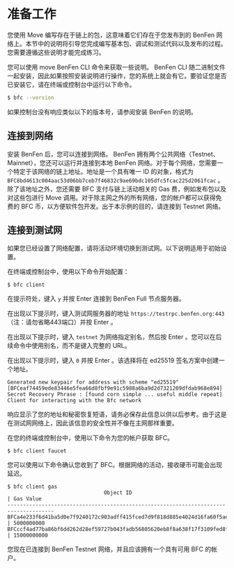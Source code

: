 # 准备工作

您使用 Move 编写存在于链上的包，这意味着它们存在于您发布到的 BenFen 网络上。本节中的说明将引导您完成编写基本包、调试和测试代码以及​​发布的过程。您需要遵循这些说明才能完成练习。

您可以使用 move BenFen CLI 命令来获取一些说明。 BenFen CLI 随二进制文件一起安装，因此如果按照安装说明进行操作，您的系统上就会有它。要验证您是否已安装它，请在终端或控制台中运行以下命令。

```bash
$ bfc --version
```

如果控制台没有响应类似以下的版本号，请参阅安装 BenFen 的说明。

## 连接到网络​

安装 BenFen 后，您可以连接到网络。 BenFen 拥有两个公共网络（Testnet、Mainnet），您还可以运行并连接到本地 BenFen 网络。对于每个网络，您需要一个特定于该网络的链上地址。地址是一个具有唯一 ID 的对象，格式为 `BFC8bd4613c004aac53d06bb7ceb7f46832c9ae69bdc105dfc5fcac225d2061fcac` 。除了该地址之外，您还需要 BFC 支付与链上活动相关的 Gas 费，例如发布包以及对这些包进行 Move 调用。对于除主网之外的所有网络，您的帐户都可以获得免费的 BFC 币，以方便软件包开发。出于本示例的目的，请连接到 Testnet 网络。

## 连接到测试网​

如果您已经设置了网络配置，请将活动环境切换到测试网。以下说明适用于初始设置。

在终端或控制台中，使用以下命令开始配置：

```plain
$ bfc client
```

在提示符处，键入 `y` 并按 Enter 连接到 BenFen Full 节点服务器。

在出现以下提示时，键入测试网服务器的地址 `https://testrpc.benfen.org:443` （注：请勿省略443端口）并按 Enter 。

在出现以下提示时，键入 `testnet` 为网络指定别名，然后按 Enter 。您可以在后续命令中使用别名，而不是键入完整的 URL。

在出现以下提示时，键入 `0` 并按 Enter 。该选择将在 ed25519 签名方案中创建一个地址。

```plain
Generated new keypair for address with scheme "ed25519" [BFCeaf74459ede83446e5fea66d8fbf9e91c5988a6ba9d2d7321209dfdab968e894]
Secret Recovery Phrase : [found corn simple ... useful middle repeat]
Client for interacting with the Bfc network
```

响应显示了您的地址和秘密恢复短语，请务必保存此信息以供以后参考。由于这是在测试网网络上，因此该信息的安全性并不像在主网那样重要。

在您的终端或控制台中，使用以下命令为您的帐户获取 BFC。

```plain
$ bfc client faucet
```

您可以使用以下命令确认您收到了 BFC。根据网络的活动，接收硬币可能会出现延迟。

```plain
$ bfc client gas
                               Object ID                                | Gas Value
-------------------------------------------------------------------------------------
BFCa4e233f6d41ba5d0e7f9240172c903adff415fced7d9f818d885e4024d16fa60f5ad | 5000000000
BFCccf4ad77ba86bf6dd262d28ef59727b043fadb56805620eb8f8a638f17f3109fed8f | 15000000000
```

您现在已连接到 BenFen Testnet 网络，并且应该拥有一个具有可用 BFC 的帐户。
